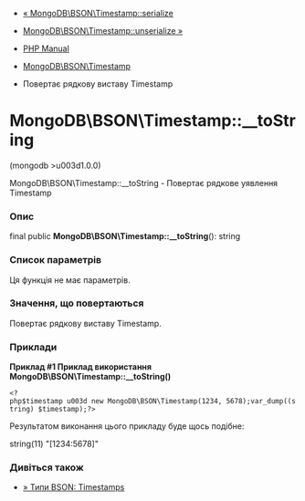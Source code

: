 - [«
MongoDB\BSON\Timestamp::serialize](mongodb-bson-timestamp.serialize.md)
- [MongoDB\BSON\Timestamp::unserialize
»](mongodb-bson-timestamp.unserialize.md)

- [PHP Manual](index.md)
- [MongoDB\BSON\Timestamp](class.mongodb-bson-timestamp.md)
- Повертає рядкову виставу Timestamp

# MongoDB\BSON\Timestamp::\_\_toString

(mongodb \>u003d1.0.0)

MongoDB\BSON\Timestamp::\_\_toString - Повертає рядкове
уявлення Timestamp

### Опис

final public **MongoDB\BSON\Timestamp::\_\_toString**(): string

### Список параметрів

Ця функція не має параметрів.

### Значення, що повертаються

Повертає рядкову виставу Timestamp.

### Приклади

**Приклад #1 Приклад використання
**MongoDB\BSON\Timestamp::\_\_toString()****

` <?php$timestamp u003d new MongoDB\BSON\Timestamp(1234, 5678);var_dump((string) $timestamp);?> `

Результатом виконання цього прикладу буде щось подібне:

string(11) "[1234:5678]"

### Дивіться також

- [» Типи BSON:
Timestamps](https://www.mongodb.com/docs/manual/reference/bson-types/#timestamps)
